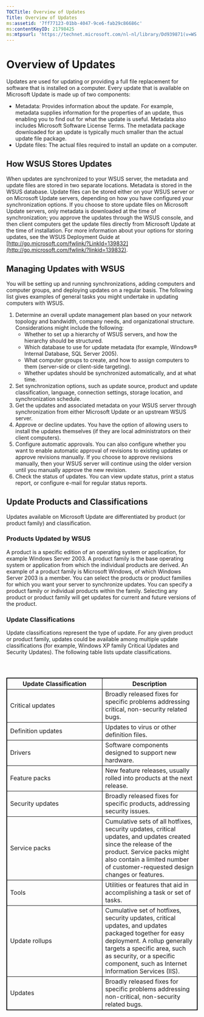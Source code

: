 ```yaml
---
TOCTitle: Overview of Updates
Title: Overview of Updates
ms:assetid: '7ff77123-01bb-4047-9ce6-fab29c86686c'
ms:contentKeyID: 21798425
ms:mtpsurl: 'https://technet.microsoft.com/nl-nl/library/Dd939871(v=WS.10)'
---
```


Overview of Updates
===================

Updates are used for updating or providing a full file replacement for software that is installed on a computer. Every update that is available on Microsoft Update is made up of two components:

-   Metadata: Provides information about the update. For example, metadata supplies information for the properties of an update, thus enabling you to find out for what the update is useful. Metadata also includes Microsoft Software License Terms. The metadata package downloaded for an update is typically much smaller than the actual update file package.
-   Update files: The actual files required to install an update on a computer.

How WSUS Stores Updates
-----------------------

When updates are synchronized to your WSUS server, the metadata and update files are stored in two separate locations. Metadata is stored in the WSUS database. Update files can be stored either on your WSUS server or on Microsoft Update servers, depending on how you have configured your synchronization options. If you choose to store update files on Microsoft Update servers, only metadata is downloaded at the time of synchronization; you approve the updates through the WSUS console, and then client computers get the update files directly from Microsoft Update at the time of installation. For more information about your options for storing updates, see the WSUS Deployment Guide at [http://go.microsoft.com/fwlink/?LinkId=139832](http://go.microsoft.com/fwlink/?linkid=139832).

Managing Updates with WSUS
--------------------------

You will be setting up and running synchronizations, adding computers and computer groups, and deploying updates on a regular basis. The following list gives examples of general tasks you might undertake in updating computers with WSUS.

1.  Determine an overall update management plan based on your network topology and bandwidth, company needs, and organizational structure. Considerations might include the following:
    -   Whether to set up a hierarchy of WSUS servers, and how the hierarchy should be structured.
    -   Which database to use for update metadata (for example, Windows® Internal Database, SQL Server 2005).
    -   What computer groups to create, and how to assign computers to them (server-side or client-side targeting).
    -   Whether updates should be synchronized automatically, and at what time.
2.  Set synchronization options, such as update source, product and update classification, language, connection settings, storage location, and synchronization schedule.
3.  Get the updates and associated metadata on your WSUS server through synchronization from either Microsoft Update or an upstream WSUS server.
4.  Approve or decline updates. You have the option of allowing users to install the updates themselves (if they are local administrators on their client computers).
5.  Configure automatic approvals. You can also configure whether you want to enable automatic approval of revisions to existing updates or approve revisions manually. If you choose to approve revisions manually, then your WSUS server will continue using the older version until you manually approve the new revision.
6.  Check the status of updates. You can view update status, print a status report, or configure e-mail for regular status reports.

Update Products and Classifications
-----------------------------------

Updates available on Microsoft Update are differentiated by product (or product family) and classification.

### Products Updated by WSUS

A product is a specific edition of an operating system or application, for example Windows Server 2003. A product family is the base operating system or application from which the individual products are derived. An example of a product family is Microsoft Windows, of which Windows Server 2003 is a member. You can select the products or product families for which you want your server to synchronize updates. You can specify a product family or individual products within the family. Selecting any product or product family will get updates for current and future versions of the product.

### Update Classifications

Update classifications represent the type of update. For any given product or product family, updates could be available among multiple update classifications (for example, Windows XP family Critical Updates and Security Updates). The following table lists update classifications.

###  

 
<table style="border:1px solid black;">
<colgroup>
<col width="50%" />
<col width="50%" />
</colgroup>
<thead>
<tr class="header">
<th style="border:1px solid black;" >Update Classification</th>
<th style="border:1px solid black;" >Description</th>
</tr>
</thead>
<tbody>
<tr class="odd">
<td style="border:1px solid black;">Critical updates</td>
<td style="border:1px solid black;">Broadly released fixes for specific problems addressing critical, non-security related bugs.</td>
</tr>
<tr class="even">
<td style="border:1px solid black;">Definition updates</td>
<td style="border:1px solid black;">Updates to virus or other definition files.</td>
</tr>
<tr class="odd">
<td style="border:1px solid black;">Drivers</td>
<td style="border:1px solid black;">Software components designed to support new hardware.</td>
</tr>
<tr class="even">
<td style="border:1px solid black;">Feature packs</td>
<td style="border:1px solid black;">New feature releases, usually rolled into products at the next release.</td>
</tr>
<tr class="odd">
<td style="border:1px solid black;">Security updates</td>
<td style="border:1px solid black;">Broadly released fixes for specific products, addressing security issues.</td>
</tr>
<tr class="even">
<td style="border:1px solid black;">Service packs</td>
<td style="border:1px solid black;">Cumulative sets of all hotfixes, security updates, critical updates, and updates created since the release of the product. Service packs might also contain a limited number of customer-requested design changes or features.</td>
</tr>
<tr class="odd">
<td style="border:1px solid black;">Tools</td>
<td style="border:1px solid black;">Utilities or features that aid in accomplishing a task or set of tasks.</td>
</tr>
<tr class="even">
<td style="border:1px solid black;">Update rollups</td>
<td style="border:1px solid black;">Cumulative set of hotfixes, security updates, critical updates, and updates packaged together for easy deployment. A rollup generally targets a specific area, such as security, or a specific component, such as Internet Information Services (IIS).</td>
</tr>
<tr class="odd">
<td style="border:1px solid black;">Updates</td>
<td style="border:1px solid black;">Broadly released fixes for specific problems addressing non-critical, non-security related bugs.</td>
</tr>
</tbody>
</table>
